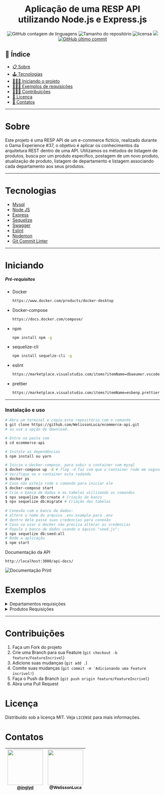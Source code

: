 <h1 align="center">Aplicação de uma RESP API utilizando Node.js e Express.js</h1>
<div align="center">
 <img alt="GitHub contagem de linguagens" src="https://img.shields.io/github/languages/count/WelissonLuca/ecommerce-api?color=%2304D361&style=plastic">

  <img alt="Tamanho do repositório" src="https://img.shields.io/github/languages/code-size/WelissonLuca/ecommerce-api?style=plastic">

  <img alt="licensa" src="https://img.shields.io/github/license/WelissonLuca/ecommerce-api?style=plastic">

  <img src="https://img.shields.io/github/forks/WelissonLuca/ecommerce-api?style=plastic">

<a href="https://github.com/WelissonLuca/FoodFy/tree/master/commits/master">
    <img alt="GitHub último commit" src="https://img.shields.io/github/last-commit/WelissonLuca/ecommerce-api?style=plastic">
  </a>

</div>

## 📕 Índice

- [📋 Sobre](#Sobre)
- [🕹 Tecnologias](#Tecnologias)
- [🧑🏽‍💻 Iniciando o projeto](#Iniciando)
- [🧑🏽‍💻 Exemplos de requisições](#Exemplos)
- [👨🏽‍🔧 Contribuições](#Contribuições)
- [📝 Licença](#Licença)
- [🦸 Contatos](#Contatos)

<hr>

<!-- About -->

# Sobre

<p align="left"> Este projeto é uma RESP API de um e-commerce fictício, realizado durante o Gama Experience #37, o objetivo é aplicar os conhecimentos da arquitetura REST dentro de uma API. Utilizamos os métodos de listagem de produtos, busca por um produto especifico, postagem de um novo produto, atualização de produto, listagem de departamento e listagem associando cada departamento aos seus produtos.  </p>

<hr>

<!-- TECHNOLOGIES -->

# Tecnologias

- [Mysql](https://www.mysql.com/)
- [Node JS](https://nodejs.org/en/)
- [Express](https://expressjs.com/pt-br/)
- [Sequelize](https://sequelize.org/)
- [Swagger](https://swagger.io/)
- [Eslint](https://eslint.org/)
- [Nodemon](https://www.npmjs.com/package/nodemon)
- [Git Commit Linter](https://www.npmjs.com/package/git-commit-msg-linter)

<hr>

<!-- TECHNOLOGIES -->

# Iniciando

##### Pré-requisitos

- Docker

  ```sh
  https://www.docker.com/products/docker-desktop
  ```

- Docker-compose

  ```sh
  https://docs.docker.com/compose/
  ```

- npm

  ```sh
  npm install npm -g
  ```

- sequelize-cli

  ```sh
  npm install sequelze-cli -g
  ```
- eslint

  ```sh
  https://marketplace.visualstudio.com/items?itemName=dbaeumer.vscode-eslint
  ```

- prettier

  ```sh
  https://marketplace.visualstudio.com/items?itemName=esbenp.prettier-vscode
  ```

<hr>

### Instalação e uso

```bash
# Abra um terminal e copie este repositório com o comando
$ git clone https://github.com/WelissonLuca/ecommerce-api.git
# ou use a opção de download.

# Entre na pasta com 
$ cd ecommerce-api

# Instale as dependências
$ npm install ou yarn

# Inicie o docker-compose, para subir o container com mysql
$ docker-compose up -d # flag -d faz com que o container rode em segundo plano
# Verifique se o container esta rodando 
$ docker ps
# Caso não esteja rode o comando para iniciar ele
$ docker-compose start
# Crie o banco de dados e as tabelas utilizando os comandos
$ npx sequelize db:create # Criação do banco
$ npx sequelize db:migrate # Criação das tabelas
    
# Conexão com o banco de dados:
# altere o nome do arquivo .env.example para .env
# dentro dele passe suas credencias para conexão
# Caso va usar o docker não precisa alterar as credencias
# Popule o banco de dados usando o aquivo "seed.js":
$ npx sequelize db:seed:all 
# Rode a aplicação
$ npm start
```

Documentação da API

```url
http://localhost:3000/api-docs/
```

<img src="https://imgseed.xyz/img/1623334614486fd85.png" alt="Documentação Print">



Exemplos 
================

<details>
 <summary>Departamentos requisições</summary>
 Para criar um departamento faça uma requisição do tipo POST na rota:

```
http://localhost:3000/departaments
```

Envie pela requisição os dados:

```json
 "name": "Departament name"
```

Para listar todos os departamentos faça uma requisição do tipo GET na rota:

```url
http://localhost:3000/departaments
```

Para listar todos os produtos cadastrados em um departamento especifico faça uma requisição do GET passando o id do departamento desejado para a rota:

```url
http://localhost:3000/departaments/:id
```

</details>

<details>
<summary>Produtos Requisições</summary>
Para criar um produto faça uma requisição do tipo POST na rota:

```
http://localhost:3000/products
```

Envie pela requisição os dados:

```json
   "name": "product name",
   "description": "product description",
   "price": "1000",
   "is_available": "sim",
   "amount": 4,
   "departament": 1
```

Para listar todos os produtos faça uma requisição do tipo GET na rota:

```url
http://localhost:3000/products
```

Para listar um produto especifico faça uma requisição do tipo GET passando o id do produto desejado para a rota:

```url
http://localhost:3000/product/:id
```

Para atualizar um produto faça uma requisição do tipo PUT na rota:

```
http://localhost:3000/products
```

Envie pela requisição os dados:

```json
   "name": "product name",
   "description": "product description",
   "price": "1000",
   "is_available": "sim",
   "amount": 4,
   "departament": 1
```

</details>
<hr>

<!-- CONTRIBUTING -->

# Contribuições

1. Faça um Fork do projeto
2. Crie uma Branch para sua Feature (`git checkout -b feature/FeatureIncrivel`)
3. Adicione suas mudanças (`git add .`)
4. Comite suas mudanças (`git commit -m 'Adicionando uma Feature incrível!`)
5. Faça o Push da Branch (`git push origin feature/FeatureIncrivel`)
6. Abra uma Pull Request

<!-- LICENSE -->

# Licença

Distribuído sob a licença MIT. Veja `LICENSE` para mais informações.

<!-- CONTACT -->

# Contatos

| [<img src="https://avatars.githubusercontent.com/u/33432680?v=4" width="115"><br><small>@inglyd</small>](https://github.com/inglyd) | [<img src="https://avatars.githubusercontent.com/u/62263143?v=4" width="115"><br><sub>@WelissonLuca</sub>](https://github.com/WelissonLuca) |
| :---------------------------------------------------------------------------------------------------------------------------------: | :-----------------------------------------------------------------------------------------------------------------------------------------: |
